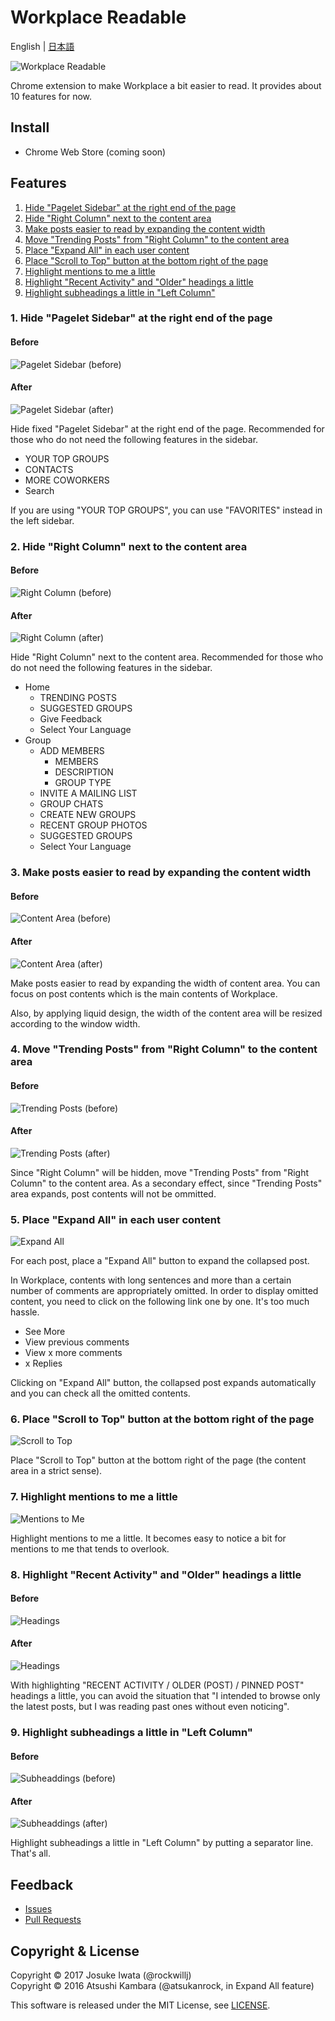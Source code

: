 # Workplace Readable

English | [日本語](README.ja.md)

<img src="image/screenshot.png" alt="Workplace Readable"/>

Chrome extension to make Workplace a bit easier to read.
It provides about 10 features for now.

## Install

* Chrome Web Store (coming soon)

## Features

1. [Hide "Pagelet Sidebar" at the right end of the page](#feature1)
2. [Hide "Right Column" next to the content area](#feature2)
3. [Make posts easier to read by expanding the content width](#feature3)
4. [Move "Trending Posts" from "Right Column" to the content area](#feature4)
5. [Place "Expand All" in each user content](#feature5)
6. [Place "Scroll to Top" button at the bottom right of the page](#feature6)
7. [Highlight mentions to me a little](#feature7)
8. [Highlight "Recent Activity" and "Older" headings a little](#feature8)
9. [Highlight subheadings a little in "Left Column"](#feature9)

### <a name="feature1"></a>1. Hide "Pagelet Sidebar" at the right end of the page

#### Before

![Pagelet Sidebar (before)](image/feature1_before.png)

#### After

![Pagelet Sidebar (after)](image/feature1_after.png)

Hide fixed "Pagelet Sidebar" at the right end of the page.
Recommended for those who do not need the following features in the sidebar.

- YOUR TOP GROUPS
- CONTACTS
- MORE COWORKERS
- Search

If you are using "YOUR TOP GROUPS", you can use "FAVORITES" instead in the left sidebar.

### <a name="feature2"></a>2. Hide "Right Column" next to the content area

#### Before

![Right Column (before)](image/feature2_before.png)

#### After

![Right Column (after)](image/feature2_after.png)

Hide "Right Column" next to the content area.
Recommended for those who do not need the following features in the sidebar.

- Home
  - TRENDING POSTS
  - SUGGESTED GROUPS
  - Give Feedback
  - Select Your Language
- Group
  - ADD MEMBERS
    - MEMBERS
    - DESCRIPTION
    - GROUP TYPE
  - INVITE A MAILING LIST
  - GROUP CHATS
  - CREATE NEW GROUPS
  - RECENT GROUP PHOTOS
  - SUGGESTED GROUPS
  - Select Your Language

### <a name="feature3"></a>3. Make posts easier to read by expanding the content width

#### Before

![Content Area (before)](image/feature3_before.png)

#### After

![Content Area (after)](image/feature3_after.png)

Make posts easier to read by expanding the width of content area.
You can focus on post contents which is the main contents of Workplace.

Also, by applying liquid design, the width of the content area will be resized according to the window width.

### <a name="feature4"></a>4. Move "Trending Posts" from "Right Column" to the content area

#### Before

![Trending Posts (before)](image/feature4_before.png)

#### After

![Trending Posts (after)](image/feature4_after.png)

Since "Right Column" will be hidden, move "Trending Posts" from "Right Column" to the content area.
As a secondary effect, since "Trending Posts" area expands, post contents will not be ommitted.

### <a name="feature5"></a>5. Place "Expand All" in each user content

![Expand All](image/feature5.png)

For each post, place a "Expand All" button to expand the collapsed post.

In Workplace, contents with long sentences and more than a certain number of comments are appropriately omitted.
In order to display omitted content, you need to click on the following link one by one. It's too much hassle.

- See More
- View previous comments
- View x more comments
- x Replies

Clicking on "Expand All" button, the collapsed post expands automatically and you can check all the omitted contents.

### <a name="feature6"></a>6. Place "Scroll to Top" button at the bottom right of the page

![Scroll to Top](image/feature6.png)

Place "Scroll to Top" button at the bottom right of the page (the content area in a strict sense).

### <a name="feature7"></a>7. Highlight mentions to me a little

![Mentions to Me](image/feature7.png)

Highlight mentions to me a little.
It becomes easy to notice a bit for mentions to me that tends to overlook.

### <a name="feature8"></a>8. Highlight "Recent Activity" and "Older" headings a little

#### Before

![Headings](image/feature8_before.png)

#### After

![Headings](image/feature8_after.png)

With highlighting "RECENT ACTIVITY / OLDER (POST) / PINNED POST" headings a little,
you can avoid the situation that "I intended to browse only the latest posts, but I was reading past ones without even noticing".

### <a name="feature9"></a>9. Highlight subheadings a little in "Left Column"

#### Before

![Subheaddings (before)](image/feature9_before.png)

#### After

![Subheaddings (after)](image/feature9_after.png)

Highlight subheadings a little in "Left Column" by putting a separator line.
That's all.

## Feedback

* [Issues](https://github.com/rockwillj/Workplace-Readable/issues)
* [Pull Requests](https://github.com/rockwillj/Workplace-Readable/pulls)

## Copyright & License

Copyright © 2017 Josuke Iwata (@rockwillj)<br>
Copyright © 2016 Atsushi Kambara (@atsukanrock, in Expand All feature)

This software is released under the MIT License, see [LICENSE](LICENSE).
